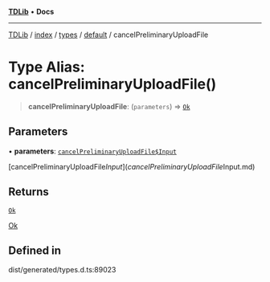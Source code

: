 [**TDLib**](../../../../../../README.md) • **Docs**

***

[TDLib](../../../../../../modules.md) / [index](../../../../../README.md) / [types](../../../README.md) / [default](../README.md) / cancelPreliminaryUploadFile

# Type Alias: cancelPreliminaryUploadFile()

> **cancelPreliminaryUploadFile**: (`parameters`) => [`Ok`](Ok.md)

## Parameters

• **parameters**: [`cancelPreliminaryUploadFile$Input`](cancelPreliminaryUploadFile$Input.md)

[cancelPreliminaryUploadFile$Input](cancelPreliminaryUploadFile$Input.md)

## Returns

[`Ok`](Ok.md)

[Ok](Ok.md)

## Defined in

dist/generated/types.d.ts:89023
